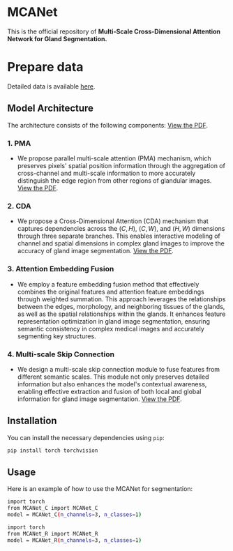 # MCANet

This is the official repository of **Multi-Scale Cross-Dimensional Attention Network for Gland Segmentation.**

# Prepare data
Detailed data is available [here](https://figshare.com/articles/dataset/EBHISEG/21540159/1?file=38179080).

## Model Architecture
The architecture consists of the following components:
[View the PDF](./pdf/MCANet.pdf).

### 1. **PMA**
   - We propose parallel multi-scale attention (PMA) mechanism, which preserves pixels' spatial position information through the aggregation of cross-channel and multi-scale information to more accurately distinguish the edge region from other regions of glandular images.
[View the PDF](./pdf/PMA_&_CDA.pdf).

### 2. **CDA**
   - We propose a Cross-Dimensional Attention (CDA) mechanism that captures dependencies across the $(C, H)$, $(C, W)$, and $(H, W)$ dimensions through three separate branches. This enables interactive modeling of channel and spatial dimensions in complex gland images to improve the accuracy of gland image segmentation.
[View the PDF](./pdf/PMA_&_CDA.pdf).

### 3. **Attention Embedding Fusion**
   - We employ a feature embedding fusion method that effectively combines the original features and attention feature embeddings through weighted summation. This approach leverages the relationships between the edges, morphology, and neighboring tissues of the glands, as well as the spatial relationships within the glands. It enhances feature representation optimization in gland image segmentation, ensuring semantic consistency in complex medical images and accurately segmenting key structures.

### 4. **Multi-scale Skip Connection**
   - We design a multi-scale skip connection module to fuse features from different semantic scales. This module not only preserves detailed information but also enhances the model's contextual awareness, enabling effective extraction and fusion of both local and global information for gland image segmentation.
[View the PDF](./pdf/Multiscale_Skip_Connection.pdf).

## Installation

You can install the necessary dependencies using `pip`:

```bash
pip install torch torchvision
```

## Usage
Here is an example of how to use the MCANet for segmentation:
```bash
import torch
from MCANet_C import MCANet_C
model = MCANet_C(n_channels=3, n_classes=1)
```

```bash
import torch
from MCANet_R import MCANet_R
model = MCANet_R(n_channels=3, n_classes=1)
```
